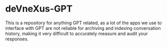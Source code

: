 # deVneXus-GPT

This is a repository for anything GPT related, as a lot of the apps we use to interface with GPT are not reliable for archiving and indexing conversation history, making it 
very difficult to accurately measure and audit your responses.
